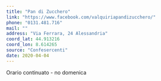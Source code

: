 ```yaml
---
title: "Pan di Zucchero"
link: "https://www.facebook.com/valquiriapandizucchero/"
phone: "0131.481.716"
mail: ""
address: "Via Ferrara, 24 Alessandria"
coord_lat: 44.913216
coord_lon: 8.614265
source: "Confesercenti"
date: 2020-04-04
---
```


Orario continuato - no domenica
